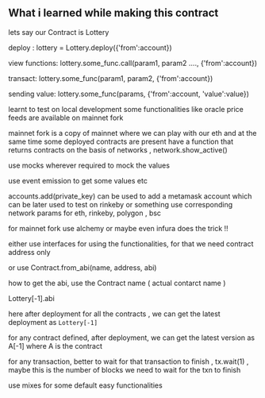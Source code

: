 ## What i learned while making this contract

lets say our Contract is Lottery

deploy : lottery = Lottery.deploy({'from':account})

view functions: lottery.some_func.call(param1, param2 ...., {'from':account})

transact: lottery.some_func(param1, param2, {'from':account})

sending value: lottery.some_func(params, {'from':account, 'value':value})

learnt to test on local development
some functionalities like oracle price feeds are available on mainnet fork

mainnet fork is a copy of mainnet where we can play with our eth and at the same time some deployed contracts are present
have a function that returns contracts on the basis of networks , network.show_active()

use mocks wherever required to mock the values

use event emission to get some values etc

accounts.add(private_key) can be used to add a metamask account which can be later used to test on rinkeby or something
use corresponding network params for eth, rinkeby, polygon , bsc

for mainnet fork use alchemy or maybe even infura does the trick !!

either use interfaces for using the functionalities, for that we need contract address only

or use Contract.from_abi(name, address, abi)

how to get the abi, use the Contract name ( actual contarct name )

Lottery[-1].abi

here after deployment for all the contracts , we can get the latest deployment as `Lottery[-1]`

for any contract defined, after deployment, we can get the latest version as A[-1] where A is the contract

for any transaction, better to wait for that transaction to finish , tx.wait(1) , maybe this is the number of blocks we need to wait
for the txn to finish

use mixes for some default easy functionalities
